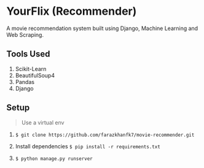 # YourFlix (Recommender)
A movie recommendation system built using Django, Machine Learning and Web Scraping.

## Tools Used
1. Scikit-Learn
2. BeautifulSoup4
3. Pandas
4. Django

## Setup
> Use a virtual env
1. ```$ git clone https://github.com/farazkhanfk7/movie-recommender.git```

2. Install dependencies ```$ pip install -r requirements.txt```

3. ```$ python manage.py runserver```

